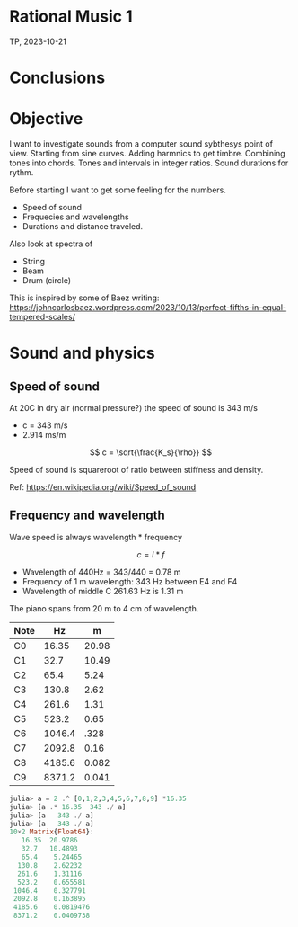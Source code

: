 # Rational Music 1
TP, 2023-10-21

# Conclusions

# Objective

I want to investigate sounds from a computer sound sybthesys point of view.
Starting from sine curves. 
Adding harmnics to get timbre.
Combining tones into chords. 
Tones and intervals in integer ratios.
Sound durations for rythm.

Before starting I want to get some feeling for the numbers.

* Speed of sound
* Frequecies and wavelengths
* Durations and distance traveled.

Also look at spectra of 

* String
* Beam
* Drum (circle)

This is inspired by some of Baez writing: https://johncarlosbaez.wordpress.com/2023/10/13/perfect-fifths-in-equal-tempered-scales/

# Sound and physics

## Speed of sound

At 20C in dry air (normal pressure?) the speed of sound is 343 m/s

* c = 343 m/s
* 2.914 ms/m

$$
c = \sqrt{\frac{K_s}{\rho}}
$$

Speed of sound is squareroot of ratio between stiffness and density.

Ref: https://en.wikipedia.org/wiki/Speed_of_sound

## Frequency and wavelength

Wave speed is always wavelength * frequency

$$
c = l * f
$$

* Wavelength of 440Hz = 343/440 = 0.78 m
* Frequency of 1 m wavelength: 343 Hz between E4 and F4
* Wavelength of middle C 261.63 Hz is 1.31 m

The piano spans from 20 m to 4 cm of wavelength.

| Note | Hz     | m     |
| ---  | ---    | ---   |
| C0   | 16.35  | 20.98 |
| C1   | 32.7   | 10.49 |
| C2   | 65.4   | 5.24  |
| C3   | 130.8  | 2.62  |
| C4   | 261.6  | 1.31  |
| C5   | 523.2  | 0.65  |
| C6   | 1046.4 | .328  |
| C7   | 2092.8 | 0.16  |
| C8   | 4185.6 | 0.082 |
| C9   | 8371.2 | 0.041 |

``` julia
julia> a = 2 .^ [0,1,2,3,4,5,6,7,8,9] *16.35
julia> [a .* 16.35  343 ./ a] 
julia> [a   343 ./ a]
julia> [a   343 ./ a]
10×2 Matrix{Float64}:
   16.35  20.9786
   32.7   10.4893
   65.4    5.24465
  130.8    2.62232
  261.6    1.31116
  523.2    0.655581
 1046.4    0.327791
 2092.8    0.163895
 4185.6    0.0819476
 8371.2    0.0409738
```

